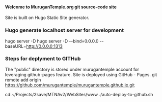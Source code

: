#### Welcome to MuruganTemple.org git source-code site

Site is built on Hugo Static Site generator.

### Hugo generate localhost server for development
hugo server -D
hugo server -D --bind=0.0.0.0 --baseURL=http://0.0.0.0:1313

### Steps for deplyment to GITHub

The "public" directory is stored under murugantemple account for leveraging github-pages feature.
Site is deployed using GitHub - Pages.
git remote add origin https://github.com/murugantemple/murugantemple.github.io.git

cd ~/Projects/2save/MTNAv2/WebSites/www
./auto-deploy-to-github.sh
